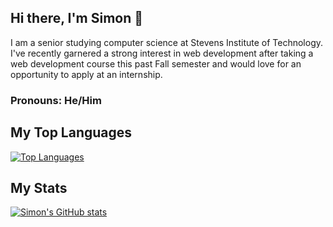 ## Hi there, I'm Simon 👋
I am a senior studying computer science at Stevens Institute of Technology. I've recently garnered a strong interest in web development after taking a web development course this past Fall semester and would love for an opportunity to apply at an internship.
### Pronouns: He/Him
## My Top Languages
[![Top Languages](https://github-readme-stats.vercel.app/api/top-langs/?username=sgao1202&layout=compact)](https://github.com/anuraghazra/github-readme-stats)
## My Stats
[![Simon's GitHub stats](https://github-readme-stats.vercel.app/api?username=sgao1202)](https://github.com/anuraghazra/github-readme-stats)
<!--
**sgao1202/sgao1202** is a ✨ _special_ ✨ repository because its `README.md` (this file) appears on your GitHub profile.

Here are some ideas to get you started:

- 🔭 I’m currently working on ...
- 🌱 I’m currently learning ...
- 👯 I’m looking to collaborate on ...
- 🤔 I’m looking for help with ...
- 💬 Ask me about ...
- 📫 How to reach me: ...
- 😄 Pronouns: ...
- ⚡ Fun fact: ...
-->
